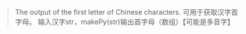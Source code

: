 >The output of the first letter of Chinese characters.
>可用于获取汉字首字母。
>输入汉字str，makePy(str)输出首字母（数组）【可能是多音字】
